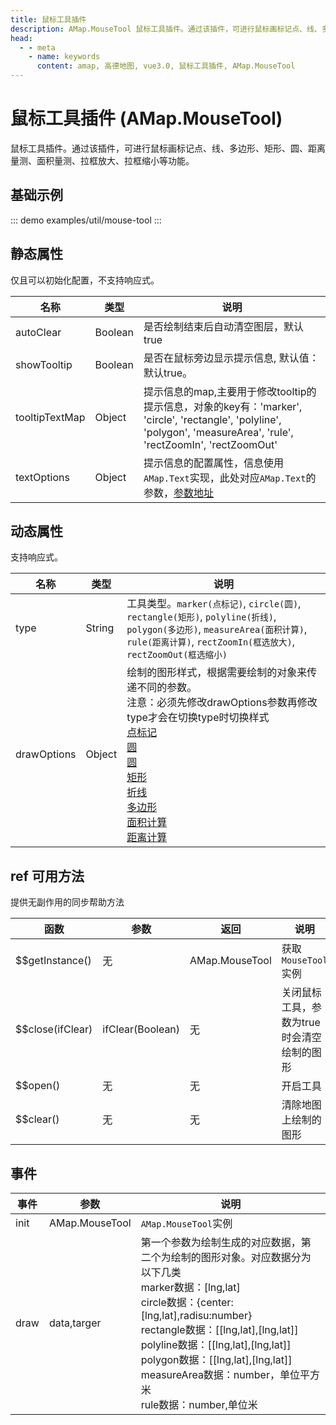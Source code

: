 ```yaml
---
title: 鼠标工具插件
description: AMap.MouseTool 鼠标工具插件。通过该插件，可进行鼠标画标记点、线、多边形、矩形、圆、距离量测、面积量测、拉框放大、拉框缩小等功能。
head:
  - - meta
    - name: keywords
      content: amap, 高德地图, vue3.0, 鼠标工具插件, AMap.MouseTool
---
```


# 鼠标工具插件 (AMap.MouseTool)
鼠标工具插件。通过该插件，可进行鼠标画标记点、线、多边形、矩形、圆、距离量测、面积量测、拉框放大、拉框缩小等功能。

## 基础示例

::: demo
examples/util/mouse-tool
:::


## 静态属性
仅且可以初始化配置，不支持响应式。

名称 | 类型            | 说明
---|---------------|---|
autoClear | Boolean       | 是否绘制结束后自动清空图层，默认true
showTooltip | Boolean       | 是否在鼠标旁边显示提示信息, 默认值：默认true。
tooltipTextMap | Object        | 提示信息的map,主要用于修改tooltip的提示信息，对象的key有：'marker', 'circle', 'rectangle', 'polyline', 'polygon', 'measureArea', 'rule', 'rectZoomIn', 'rectZoomOut'
textOptions | Object | 提示信息的配置属性，信息使用`AMap.Text`实现，此处对应`AMap.Text`的参数，[参数地址](https://lbs.amap.com/api/jsapi-v2/documentation#text)

## 动态属性
支持响应式。

名称 | 类型                       | 说明
---|--------------------------|---|
type | String                   | 工具类型。`marker(点标记)`, `circle(圆)`, `rectangle(矩形)`, `polyline(折线)`, `polygon(多边形)`, `measureArea(面积计算)`, `rule(距离计算)`, `rectZoomIn(框选放大)`, `rectZoomOut(框选缩小)`
drawOptions | Object                   | 绘制的图形样式，根据需要绘制的对象来传递不同的参数。<br/>注意：必须先修改drawOptions参数再修改type才会在切换type时切换样式<br/>[点标记](https://lbs.amap.com/api/jsapi-v2/documentation#marker)<br/>[圆](https://lbs.amap.com/api/jsapi-v2/documentation#circle)<br/>[圆](https://lbs.amap.com/api/jsapi-v2/documentation#circle)<br/>[矩形](https://lbs.amap.com/api/jsapi-v2/documentation#rectangle)<br/>[折线](https://lbs.amap.com/api/jsapi-v2/documentation#polyline)<br/>[多边形](https://lbs.amap.com/api/jsapi-v2/documentation#polygon)<br/>[面积计算](https://lbs.amap.com/api/jsapi-v2/documentation#polygon)<br/>[距离计算](https://lbs.amap.com/api/jsapi-v2/documentation#polyline)

## ref 可用方法
提供无副作用的同步帮助方法

函数 | 参数               | 返回             | 说明
---|------------------|----------------|---|
$$getInstance() | 无                | AMap.MouseTool | 获取`MouseTool`实例 
$$close(ifClear) | ifClear(Boolean) | 无              | 关闭鼠标工具，参数为true时会清空绘制的图形
$$open() | 无 | 无 | 开启工具
$$clear() | 无 | 无 | 清除地图上绘制的图形

## 事件

事件 | 参数             | 说明
---|----------------|---|
init | AMap.MouseTool | `AMap.MouseTool`实例
draw | data,targer    | 第一个参数为绘制生成的对应数据，第二个为绘制的图形对象。对应数据分为以下几类<br/>marker数据：[lng,lat]<br/>circle数据：{center:[lng,lat],radisu:number}<br/>rectangle数据：[[lng,lat],[lng,lat]]<br/>polyline数据：[[lng,lat],[lng,lat]]<br/>polygon数据：[[lng,lat],[lng,lat]]<br/>measureArea数据：number，单位平方米<br/>rule数据：number,单位米
